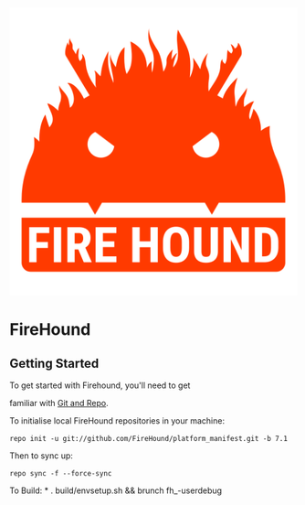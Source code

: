 <img src="https://raw.githubusercontent.com/FireHound/platform_manifest/n/fh_about_logo.png">

FireHound
=========

Getting Started
---------------

To get started with Firehound, you'll need to get

familiar with [Git and Repo](http://source.android.com/source/using-repo.html).

To initialise local FireHound repositories in your machine:

    repo init -u git://github.com/FireHound/platform_manifest.git -b 7.1

Then to sync up:

    repo sync -f --force-sync

To Build:
    * . build/envsetup.sh && brunch fh_<device>-userdebug
